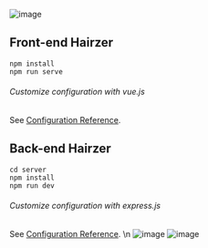 ![image](https://user-images.githubusercontent.com/88640995/137077754-7662182f-90a2-46cb-89bb-0bd521b0f322.png)


## Front-end Hairzer

```
npm install
npm run serve
```

###### Customize configuration with vue.js
See [Configuration Reference](https://cli.vuejs.org/config/).


## Back-end Hairzer
```
cd server
npm install
npm run dev
```

###### Customize configuration with express.js
See [Configuration Reference](https://expressjs.com/).
\n
![image](https://www.img.in.th/images/4ca88626428dcb75c23dccfef3b01979.jpg)
![image](https://www.img.in.th/images/4c3860fc0ae20624c7a5c6abd43910c3.jpg)
